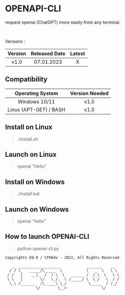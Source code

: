 # OPENAPI-CLI

request openai (ChatGPT) more easily from any terminal.  

<br>

Versions : 

| Version | Released Date | Latest |
| :---:   | :---:         | :----: |
| v1.0    | 07.01.2023    |  X     |

## Compatibility

| Operating System | Version Needed |
| :---:            | :---:          |
| Windows 10/11    | v1.0           |
| Linux (APT-GET) / BASH  | v1.0    |

## Install on Linux
> ./install.sh

## Launch on Linux
> openai "Hello"

## Install on Windows
> ./install.bat

## Launch on Windows
> openai "hello"

## How to launch OPENAI-CLI
> python openai-cli.py


```text
Copyrights EQ-0 / CPU64x - 2022, All Rights Reserved

   __ ___________________            _______    __   
  / / \_   _____/\_____  \           \   _  \   \ \  
 / /   |    __)_  /  / \  \   ______ /  /_\  \   \ \ 
 \ \   |        \/   \_/.  \ /_____/ \  \_/   \  / / 
  \_\ /_______  /\_____\ \_/          \_____  / /_/  
              \/        \__>                \/       
```
